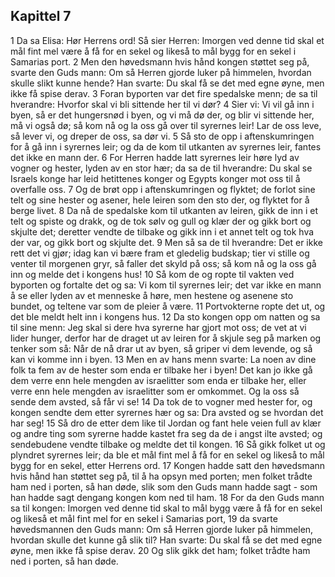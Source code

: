 ## Kapittel 7

1 Da sa Elisa: Hør Herrens ord! Så sier Herren: Imorgen ved denne tid skal et mål fint mel være å få for en sekel og likeså to mål bygg for en sekel i Samarias port.
2 Men den høvedsmann hvis hånd kongen støttet seg på, svarte den Guds mann: Om så Herren gjorde luker på himmelen, hvordan skulle slikt kunne hende? Han svarte: Du skal få se det med egne øyne, men ikke få spise derav.
3 Foran byporten var det fire spedalske menn; de sa til hverandre: Hvorfor skal vi bli sittende her til vi dør?
4 Sier vi: Vi vil gå inn i byen, så er det hungersnød i byen, og vi må dø der, og blir vi sittende her, må vi også dø; så kom nå og la oss gå over til syrernes leir! Lar de oss leve, så lever vi, og dreper de oss, sa dør vi.
5 Så sto de opp i aftenskumringen for å gå inn i syrernes leir; og da de kom til utkanten av syrernes leir, fantes det ikke en mann der.
6 For Herren hadde latt syrernes leir høre lyd av vogner og hester, lyden av en stor hær; da sa de til hverandre: Du skal se Israels konge har leid hetittenes konger og Egypts konger mot oss til å overfalle oss.
7 Og de brøt opp i aftenskumringen og flyktet; de forlot sine telt og sine hester og asener, hele leiren som den sto der, og flyktet for å berge livet.
8 Da nå de spedalske kom til utkanten av leiren, gikk de inn i et telt og spiste og drakk, og de tok sølv og gull og klær der og gikk bort og skjulte det; deretter vendte de tilbake og gikk inn i et annet telt og tok hva der var, og gikk bort og skjulte det.
9 Men så sa de til hverandre: Det er ikke rett det vi gjør; idag kan vi bære fram et gledelig budskap; tier vi stille og venter til morgenen gryr, så faller det skyld på oss; så kom nå og la oss gå inn og melde det i kongens hus!
10 Så kom de og ropte til vakten ved byporten og fortalte det og sa: Vi kom til syrernes leir; det var ikke en mann å se eller lyden av et menneske å høre, men hestene og asenene sto bundet, og teltene var som de pleier å være.
11 Portvokterne ropte det ut, og det ble meldt helt inn i kongens hus.
12 Da sto kongen opp om natten og sa til sine menn: Jeg skal si dere hva syrerne har gjort mot oss; de vet at vi lider hunger, derfor har de draget ut av leiren for å skjule seg på marken og tenker som så: Når de nå drar ut av byen, så griper vi dem levende, og så kan vi komme inn i byen.
13 Men en av hans menn svarte: La noen av dine folk ta fem av de hester som enda er tilbake her i byen! Det kan jo ikke gå dem verre enn hele mengden av israelitter som enda er tilbake her, eller verre enn hele mengden av israelitter som er omkommet. Og la oss så sende dem avsted, så får vi se!
14 Da tok de to vogner med hester for, og kongen sendte dem etter syrernes hær og sa: Dra avsted og se hvordan det har seg!
15 Så dro de etter dem like til Jordan og fant hele veien full av klær og andre ting som syrerne hadde kastet fra seg da de i angst ilte avsted; og sendebudene vendte tilbake og meldte det til kongen.
16 Så gikk folket ut og plyndret syrernes leir; da ble et mål fint mel å få for en sekel og likeså to mål bygg for en sekel, etter Herrens ord.
17 Kongen hadde satt den høvedsmann hvis hånd han støttet seg på, til å ha opsyn med porten; men folket trådte ham ned i porten, så han døde, slik som den Guds mann hadde sagt - som han hadde sagt dengang kongen kom ned til ham.
18 For da den Guds mann sa til kongen: Imorgen ved denne tid skal to mål bygg være å få for en sekel og likeså et mål fint mel for en sekel i Samarias port,
19 da svarte høvedsmannen den Guds mann: Om så Herren gjorde luker på himmelen, hvordan skulle det kunne gå slik til? Han svarte: Du skal få se det med egne øyne, men ikke få spise derav.
20 Og slik gikk det ham; folket trådte ham ned i porten, så han døde.
